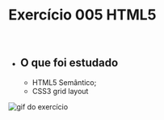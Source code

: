 # Exercício 005 HTML5

<br>

- ## O que foi estudado
    - HTML5 Semântico;
    - CSS3 grid layout

![gif do exercício](gifReadme.gif)